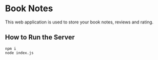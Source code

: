 # Book Notes
This web application is used to store your book notes, reviews and rating.
## How to Run the Server
```
npm i
node index.js
```
